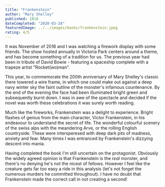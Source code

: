```yaml
---
title: "Frankenstein"
author: "Mary Shelley"
published: 1818
dateCompleted: "2020-03-28"
featuredImage: ../../images/books/frankenstein.jpeg
rating: 4/5
---
```


It was November of 2018 and I was watching a firework display with
some friends. The show hosted annually in Victoria Park centers around a theme, 
and has become something of a tradition for us. The previous year had been in
tribute of David Bowie - featuring a spaceship complete with a trapeze artist 
"Rocket(wo)man".

This year, to commemorate the 200th anniversary of Mary Shelley's classic there
towered a wire frame, in which one could make out against a deep navy winter
sky the faint outline of the monster's infamous countenance. By the end of the
evening the face had been illuminated bright green and subsequently burnt down.
I was in awe of the spectacle and decided if the novel was worth these
celebrations it was surely worth reading.

Much like the fireworks, Frankenstein was a delight to experience. Bright
flashes of genius from the main character, Victor Frankenstein, in his endeavour
to understand the secret of life. The wonderful colourful scenery of the swiss
alps with the meandering Arve, or the rolling English countryside. These were
intersperesed with deep dark pits of madness, anxiety and fear. Many times I
was entranced by Frankenstein's dizzying descent into mania.

Having completed the book I'm still uncertain on the protagonist. Obviously the 
widely agreed opinion is that Frankenstein is the *real* monster, and there's no
denying he's not the nicest of fellows. However I feel like the creature gets
far too easy a ride in this analysis (let's not forget the numerous murders
he committed throughout). I have no doubt that Frankenstein made the correct
call in not creating a second!


